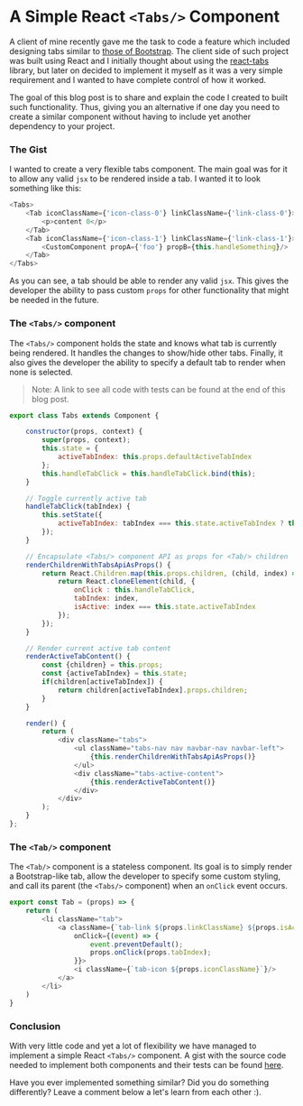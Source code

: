 # A Simple React ``<Tabs/>`` Component

A client of mine recently gave me the task to code a feature which included designing tabs similar to [those of Bootstrap](https://codepen.io/wizly/pen/BlKxo/). The client side of such project was built using React and I initially thought about using the [react-tabs](https://github.com/reactjs/react-tabs) library, but later on decided to implement it myself as it was a very simple requirement and I wanted to have complete control of how it worked.

The goal of this blog post is to share and explain the code I created to built such functionality. Thus, giving you an alternative if one day you need to create a similar component without having to include yet another dependency to your project.

### The Gist
I wanted to create a very flexible tabs component. The main goal was for it to allow any valid ``jsx`` to be rendered inside a tab. I wanted it to look something like this:

``` javascript
<Tabs>
    <Tab iconClassName={'icon-class-0'} linkClassName={'link-class-0'}>
        <p>content 0</p>
    </Tab>
    <Tab iconClassName={'icon-class-1'} linkClassName={'link-class-1'}>
        <CustomComponent propA={'foo'} propB={this.handleSomething}/>
    </Tab>
</Tabs>
```

As you can see, a tab should be able to render any valid ``jsx``. This gives the developer the ability to pass custom ``props`` for other functionality that might be needed in the future.

### The ``<Tabs/>`` component

The ``<Tabs/>`` component holds the state and  knows what tab is currently being rendered. It handles the changes to show/hide other tabs. Finally, it also gives the developer the ability to specify a default tab to render when none is selected.

> Note: A link to see all code with tests can be found at the end of this blog post.

``` javascript
export class Tabs extends Component {

    constructor(props, context) {
        super(props, context);
        this.state = {
            activeTabIndex: this.props.defaultActiveTabIndex
        };
        this.handleTabClick = this.handleTabClick.bind(this);
    }

    // Toggle currently active tab
    handleTabClick(tabIndex) {
        this.setState({
            activeTabIndex: tabIndex === this.state.activeTabIndex ? this.props.defaultActiveTabIndex : tabIndex
        });
    }

    // Encapsulate <Tabs/> component API as props for <Tab/> children
    renderChildrenWithTabsApiAsProps() {
        return React.Children.map(this.props.children, (child, index) => {
            return React.cloneElement(child, {
                onClick : this.handleTabClick,
                tabIndex: index,
                isActive: index === this.state.activeTabIndex
            });
        });
    }

    // Render current active tab content
    renderActiveTabContent() {
        const {children} = this.props;
        const {activeTabIndex} = this.state;
        if(children[activeTabIndex]) {
            return children[activeTabIndex].props.children;
        }
    }

    render() {
        return (
            <div className="tabs">
                <ul className="tabs-nav nav navbar-nav navbar-left">
                    {this.renderChildrenWithTabsApiAsProps()}
                </ul>
                <div className="tabs-active-content">
                    {this.renderActiveTabContent()}
                </div>
            </div>
        );
    }
};
```

### The ``<Tab/>`` component

The ``<Tab/>`` component is a stateless component. Its goal is to simply render a Bootstrap-like tab, allow the developer to specify some custom styling, and call its parent (the ``<Tabs/>`` component) when an ``onClick`` event occurs.

``` javascript
export const Tab = (props) => {
    return (
        <li className="tab">
            <a className={`tab-link ${props.linkClassName} ${props.isActive ? 'active' : ''}`}
                onClick={(event) => {
                    event.preventDefault();
                    props.onClick(props.tabIndex);
                }}>
                <i className={`tab-icon ${props.iconClassName}`}/>
            </a>
        </li>
    )
}
```

### Conclusion
With very little code and yet a lot of flexibility we have managed to implement a simple React ``<Tabs/>`` component. A gist with the source code needed to implement both components and their tests can be found [here](https://gist.github.com/diegocasmo/5cd978e9c5695aefca0c6a8a19fa4c69).

Have you ever implemented something similar? Did you do something differently? Leave a comment below a let's learn from each other :).
